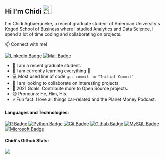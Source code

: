 ## Hi I'm Chidi <img src="https://user-images.githubusercontent.com/1303154/88677602-1635ba80-d120-11ea-84d8-d263ba5fc3c0.gif" width="28px" alt="hi">

I'm Chidi Agbaeruneke, a recent graduate student of American University's Kogod School of Business where I studied Analytics and Data Science. I spend a lot of time coding and collaborating on projects.

:mailbox: Connect with me!

[![Linkedin Badge](https://img.shields.io/badge/-Chidi-0e76a8?style=flat&labelColor=0e76a8&logo=linkedin&logoColor=white)](https://www.linkedin.com/in/chidi-agbaeruneke-98a7b847/) [![Mail Badge](https://img.shields.io/badge/-cagbaeruneke-c0392b?style=flat&labelColor=c0392b&logo=gmail&logoColor=white)](mailto:cagbaeruneke@gmail.com)

- 🔭 I am a recent graduate student.
- 🌱 I am currently learning everything 🤣
- :computer: Most used line of code `git commit -m "Initial Commit"`
- 👯 I am looking to collaborate on interesting projects.
- 🥅 2021 Goals: Contribute more to Open Source projects.
- 😄 Pronouns: He, Him, His.
- ⚡ Fun fact: I  love all things car-related and the Planet Money Podcast.

#### Languages and Technologies:

<!-- TODO: Make technologies links takes you to repositories -->

[![R Badge](https://img.shields.io/badge/-R-61DBFB?style=for-the-badge&labelColor=black&logo=r&logoColor=61DBFB)](#)
[![Python
Badge](https://img.shields.io/badge/Python-3776AB?style=for-the-badge&logo=python&logoColor=white)](#)
[![Git
Badge](https://img.shields.io/badge/Git-F1502F?style=for-the-badge&logo=git&logoColor=white)](#)
[![Github
Badge](https://img.shields.io/badge/Github-171515?style=for-the-badge&logo=github&logoColor=white)](#)
[![MySQL
Badge](https://img.shields.io/badge/MySQL-00000F?style=for-the-badge&logo=mysql&logoColor=white)](#)
[![Microsoft
Badge](https://img.shields.io/badge/Microsoft-666666?style=for-the-badge&logo=microsoft&logoColor=white)](#)

#### Chidi's Github Stats:

![](https://github-readme-stats.vercel.app/api?username=cagbaeruneke&count_private=true&theme=tokyonight&hide=contribs,prs)
